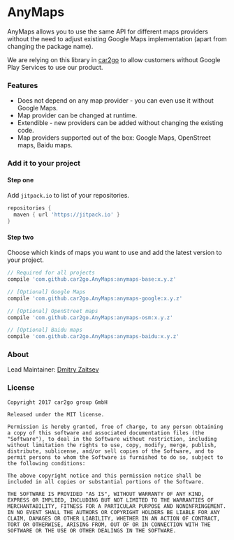 # AnyMaps

AnyMaps allows you to use the same API for different maps providers without the need to adjust existing Google Maps implementation (apart from changing the package name).

We are relying on this library in [car2go](https://www.car2go.com) to allow customers without Google Play Services to use our product.

### Features

* Does not depend on any map provider - you can even use it without Google Maps.
* Map provider can be changed at runtime.
* Extendible - new providers can be added without changing the existing code.
* Map providers supported out of the box: Google Maps, OpenStreet maps, Baidu maps.

### Add it to your project

#### Step one

Add `jitpack.io` to list of your repositories.

```groovy
repositories {
  maven { url 'https://jitpack.io' }
}
```

#### Step two

Choose which kinds of maps you want to use and add the latest version to your project.

```groovy
// Required for all projects
compile 'com.github.car2go.AnyMaps:anymaps-base:x.y.z'

// [Optional] Google Maps
compile 'com.github.car2go.AnyMaps:anymaps-google:x.y.z'

// [Optional] OpenStreet maps
compile 'com.github.car2go.AnyMaps:anymaps-osm:x.y.z'

// [Optional] Baidu maps
compile 'com.github.car2go.AnyMaps:anymaps-baidu:x.y.z'
```

### About

Lead Maintainer: [Dmitry Zaitsev](https://github.com/dmitry-zaitsev)

### License

```
Copyright 2017 car2go group GmbH

Released under the MIT license.

Permission is hereby granted, free of charge, to any person obtaining a copy of this software and associated documentation files (the "Software"), to deal in the Software without restriction, including without limitation the rights to use, copy, modify, merge, publish, distribute, sublicense, and/or sell copies of the Software, and to permit persons to whom the Software is furnished to do so, subject to the following conditions:

The above copyright notice and this permission notice shall be included in all copies or substantial portions of the Software.

THE SOFTWARE IS PROVIDED "AS IS", WITHOUT WARRANTY OF ANY KIND, EXPRESS OR IMPLIED, INCLUDING BUT NOT LIMITED TO THE WARRANTIES OF MERCHANTABILITY, FITNESS FOR A PARTICULAR PURPOSE AND NONINFRINGEMENT. IN NO EVENT SHALL THE AUTHORS OR COPYRIGHT HOLDERS BE LIABLE FOR ANY CLAIM, DAMAGES OR OTHER LIABILITY, WHETHER IN AN ACTION OF CONTRACT, TORT OR OTHERWISE, ARISING FROM, OUT OF OR IN CONNECTION WITH THE SOFTWARE OR THE USE OR OTHER DEALINGS IN THE SOFTWARE.
```
